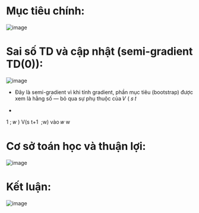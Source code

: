 # Mục tiêu chính:
![image](https://github.com/user-attachments/assets/07733fb7-87b6-4243-9301-33dbc4a79f64)
# Sai số TD và cập nhật (semi-gradient TD(0)):
![image](https://github.com/user-attachments/assets/820951ed-1e63-4615-8d68-7c098cae4ea8)
- Đây là semi-gradient vì khi tính gradient, phần mục tiêu (bootstrap) được xem là hằng số — bỏ qua sự phụ thuộc của 
𝑉
(
𝑠
𝑡
+
1
;
𝑤
)
V(s 
t+1
​
 ;w) vào 
𝑤
w
# Cơ sở toán học và thuận lợi:
![image](https://github.com/user-attachments/assets/fecd7f9b-6ad9-4927-a972-8b9fb1e19b8e)
# Kết luận:
![image](https://github.com/user-attachments/assets/1148d6d9-b84f-46c9-8089-1cb2d5f1fa96)


